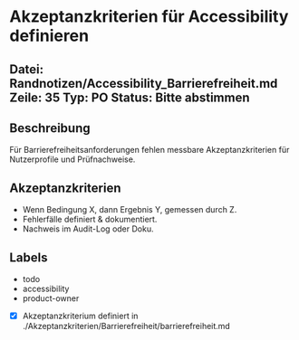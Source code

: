 # Akzeptanzkriterien für Accessibility definieren
Datei: Randnotizen/Accessibility_Barrierefreiheit.md
Zeile: 35
Typ: PO
Status: Bitte abstimmen
---

## Beschreibung
Für Barrierefreiheitsanforderungen fehlen messbare Akzeptanzkriterien für Nutzerprofile und Prüfnachweise.

## Akzeptanzkriterien
- Wenn Bedingung X, dann Ergebnis Y, gemessen durch Z.
- Fehlerfälle definiert & dokumentiert.
- Nachweis im Audit-Log oder Doku.

## Labels
- todo
- accessibility
- product-owner

- [x] Akzeptanzkriterium definiert in ./Akzeptanzkriterien/Barrierefreiheit/barrierefreiheit.md
